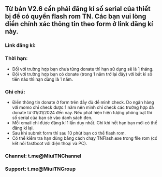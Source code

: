 ## Từ bản V2.6 cần phải đăng kí số serial của thiết bị để có quyền flash rom TN. Các bạn vui lòng điền chính xác thông tin theo form ở link đăng kí này.
### Link đăng kí:
### Thời hạn:
- Đối với trường hợp bạn chưa từng donate thì hạn sử dụng sẽ là 1 tháng.
- Đối với trường hợp bạn có donate (trong 1 năm trở lại đây) với bất kì số tiền nào thì hạn dùng là 1 năm.
### Ghi chú:
- Điền thông tin donate ở form trên đầy đủ để mình check. Do ngân hàng với momo chỉ check được 1 năm nên mình chỉ check các trường hợp đã donate từ 01/01/2024 đến nay. Nếu phát hiện hiện tượng phông bạt thì số serial của bạn sẽ vào danh sách đen.
- Mỗi email chỉ được đăng kí 1 lần duy nhất. Chỉ khi hết hạn bạn mới có thể đăng kí lại.
- Sau khi submit form thì sau 10 phút bạn có thể flash rom.
- Có thể kiểm tra hạn dùng bằng cách chạy TNFlash.exe trong file rom (có kết nối fastboot với điện thoại và PC).

### Channel: t.me@MiuiTNChannel
### Support: t.me@MiuiTNGroup
